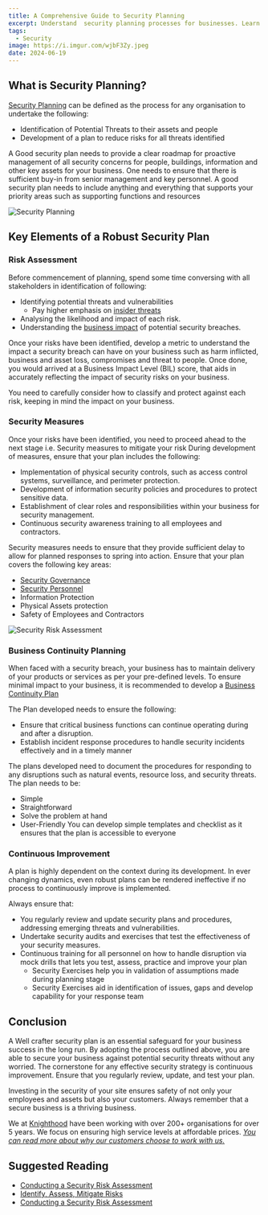 ```yaml
---
title: A Comprehensive Guide to Security Planning
excerpt: Understand  security planning processes for businesses. Learn how to assess risks, design security measures, and implement a robust security plan.
tags:
  - Security
image: https://i.imgur.com/wjbF3Zy.jpeg
date: 2024-06-19
---
```



## What is Security Planning?

[Security Planning](/security/planning/site/) can be defined as the process for any organisation to undertake the following:
- Identification of Potential Threats to their assets and people
- Development of a plan to reduce risks for all threats identified

A Good security plan needs to provide a clear roadmap for proactive management of all security concerns for people, buildings, information and other key assets for your business. One needs to ensure that there is sufficient buy-in from senior management and key personnel. 
A good security plan needs to include anything and everything that supports your priority areas such as supporting functions and resources



![Security Planning](https://i.imgur.com/hg3p0Zt.jpeg)


## Key Elements of a Robust Security Plan

### Risk Assessment

Before commencement of planning, spend some time conversing with all stakeholders in identification of following:

- Identifying potential threats and vulnerabilities
	- Pay higher emphasis on [insider threats](/security/personnel/why)
- Analysing the likelihood and impact of each risk.
- Understanding the [business impact](/security/governance/bil) of potential security breaches.

Once your risks have been identified, develop a metric to understand the impact a security breach can have on your business such as harm inflicted, business and asset loss, compromises and threat to people. Once done, you would arrived at a Business Impact Level (BIL) score, that aids in accurately reflecting the impact of security risks on your business. 

You need to carefully consider how to classify and protect against each risk, keeping in mind the impact on your business.


### Security Measures

Once your risks have been identified, you need to proceed ahead to the next stage i.e. Security measures to mitigate your risk
During development of measures, ensure that your plan includes the following:

- Implementation of physical security controls, such as access control systems, surveillance, and perimeter protection.
- Development of information security policies and procedures to protect sensitive data.
- Establishment of clear roles and responsibilities within your business for security management.
- Continuous security awareness training to all employees and contractors.

Security measures needs to ensure that they provide sufficient delay to allow for planned responses to spring into action. Ensure that your plan covers the following key areas:
- [Security Governance](/security/requirements/governance)
- [Security Personnel](/security/requirements/personnel)
- Information Protection
- Physical Assets protection
- Safety of Employees and Contractors

![Security Risk Assessment](https://i.imgur.com/9VQg9oC.jpeg)

### Business Continuity Planning

When faced with a security breach, your business has to maintain delivery of your products or services as per your pre-defined levels. To ensure minimal impact to your business, it is recommended to develop a [Business Continuity Plan](/security/business_continuity/intro)

The Plan developed needs to ensure the following:
- Ensure that critical business functions can continue operating during and after a disruption.
- Establish incident response procedures to handle security incidents effectively and in a timely manner

The plans developed need to document the procedures for responding to any disruptions such as natural events, resource loss, and security threats. The plan needs to be:
- Simple
- Straightforward
- Solve the problem at hand
- User-Friendly
You can develop simple templates and checklist as it ensures that the plan is accessible to everyone

### Continuous Improvement

A plan is highly dependent on the context during its development. In ever changing dynamics, even robust plans can be rendered ineffective if no process to continuously improve is implemented. 

Always ensure that:

- You regularly review and update security plans and procedures, addressing emerging threats and vulnerabilities.
- Undertake security audits and exercises that test the effectiveness of your security measures.
- Continuous training for all personnel on how to handle disruption via mock drills that lets you test, assess, practice and improve your plan
	- Security Exercises help you in validation of assumptions made during planning stage
	- Security Exercises aid in identification of issues, gaps and develop capability for your response team

## Conclusion
A Well crafter security plan is an essential safeguard for your business success in the long run. By adopting the process outlined above, you are able to secure your business against potential security threats without any worried. The cornerstone for any effective security strategy is continuous improvement. Ensure that you regularly review, update, and test your plan.

Investing in the security of your site ensures safety of not only your employees and assets but also your customers. Always remember that a secure business is a thriving business.

We at [Knighthood](http://knighthood.co) have been working with over 200+ organisations for over 5 years. We focus on ensuring high service levels at affordable prices. [*You can read more about why our customers choose to work with us.*](http://knighthood.co/whyus)

## Suggested Reading

- [Conducting a Security Risk Assessment](/blog/risk-assess)
- [Identify, Assess, Mitigate Risks](/docs/security/planning/risk.md)
- [Conducting a Security Risk Assessment](/blog/risk-assess)
